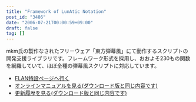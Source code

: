 ```yaml
---
title: "Framework of LunAtic Notation"
post_id: "3486"
date: "2006-07-21T00:00:59+09:00"
draft: false
tag: []
---
```



mkm氏の製作なされたフリーウェア「東方弾幕風」にて動作するスクリプトの開発支援ライブラリです。フレームワーク形式を採用し、おおよそ230もの関数を網羅していて、ほぼ全種の弾幕風スクリプトに対応しています。

  * [FLAN特設ページへ行く](/tag/flan)
  * [オンラインマニュアルを見る(ダウンロード版と同じ内容です)](/!/flan/)
  * [更新履歴を見る(ダウンロード版と同じ内容です)](/!/flan/DATA/__history.xml)
